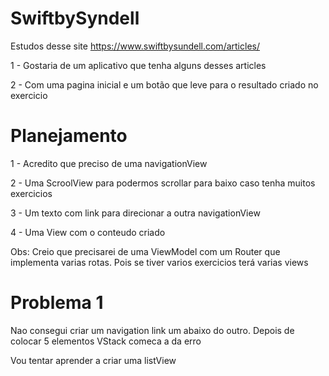 # SwiftbySyndell
Estudos desse site https://www.swiftbysundell.com/articles/

<p>1 - Gostaria de um aplicativo que tenha alguns desses articles</p>
<p>2 - Com uma pagina inicial e um botão que leve para o resultado criado no exercicio</p>

<h1>Planejamento</h1>
<p>1 - Acredito que preciso de uma navigationView</p>
<p>2 - Uma ScroolView para podermos scrollar para baixo caso tenha muitos exercicios</p>
<p>3 - Um texto com link para direcionar a outra navigationView</p>
<p>4 - Uma View com o conteudo criado</p>
<p>Obs: Creio que precisarei de uma ViewModel com um Router que implementa varias rotas. Pois se tiver varios exercicios terá varias views</p>

<h1>Problema 1</h1>
<p> Nao consegui criar um navigation link um abaixo do outro. Depois de colocar 5 elementos VStack comeca a da erro</p>
<p> Vou tentar aprender a criar uma listView</p>

